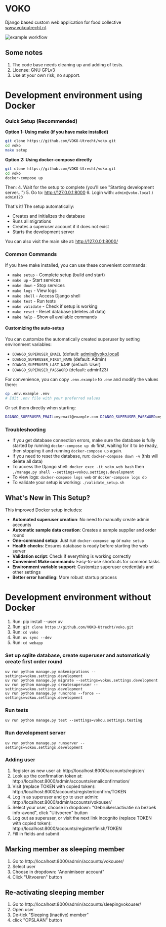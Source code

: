 # VOKO
Django based custom web application for food collective www.vokoutrecht.nl.

![example workflow](https://github.com/VOKO-Utrecht/voko/actions/workflows/ci.yml/badge.svg)

## Some notes
1. The code base needs cleaning up and adding of tests.
2. License: GNU GPLv3
3. Use at your own risk, no support.


# Development environment using Docker
### Quick Setup (Recommended)
**Option 1: Using make (if you have make installed)**
```bash
git clone https://github.com/VOKO-Utrecht/voko.git
cd voko
make setup
```

**Option 2: Using docker-compose directly**
```bash
git clone https://github.com/VOKO-Utrecht/voko.git
cd voko
docker-compose up
```

Then:
4. Wait for the setup to complete (you'll see "Starting development server...")
5. Go to: http://127.0.0.1:8000
6. Login with: `admin@voko.local` / `admin123`

That's it! The setup automatically:
- Creates and initializes the database
- Runs all migrations
- Creates a superuser account if it does not exist
- Starts the development server

You can also visit the main site at: http://127.0.0.1:8000/

### Common Commands
If you have make installed, you can use these convenient commands:
- `make setup` - Complete setup (build and start)
- `make up` - Start services
- `make down` - Stop services
- `make logs` - View logs
- `make shell` - Access Django shell
- `make test` - Run tests
- `make validate` - Check if setup is working
- `make reset` - Reset database (deletes all data)
- `make help` - Show all available commands

#### Customizing the auto-setup
You can customize the automatically created superuser by setting environment variables:
- `DJANGO_SUPERUSER_EMAIL` (default: admin@voko.local)
- `DJANGO_SUPERUSER_FIRST_NAME` (default: Admin)
- `DJANGO_SUPERUSER_LAST_NAME` (default: User)
- `DJANGO_SUPERUSER_PASSWORD` (default: admin123)

For convenience, you can copy `.env.example` to `.env` and modify the values there:
```bash
cp .env.example .env
# Edit .env file with your preferred values
```

Or set them directly when starting:
```bash
DJANGO_SUPERUSER_EMAIL=myemail@example.com DJANGO_SUPERUSER_PASSWORD=mypassword docker-compose up
```

### Troubleshooting
- If you get database connection errors, make sure the database is fully started by running `docker-compose up db` first, waiting for it to be ready, then stopping it and running `docker-compose up` again.
- If you need to reset the database, run: `docker-compose down -v` (this will delete all data)
- To access the Django shell: `docker exec -it voko_web bash` then `./manage.py shell --settings=vokou.settings.development`
- To view logs: `docker-compose logs web` or `docker-compose logs db`
- To validate your setup is working: `./validate_setup.sh`

## What's New in This Setup?
This improved Docker setup includes:
- **Automated superuser creation**: No need to manually create admin accounts
- **Automatic sample data creation**: Creates a sample supplier and order round
- **One-command setup**: Just run `docker-compose up` or `make setup`
- **Health checks**: Ensures database is ready before starting the web server
- **Validation script**: Check if everything is working correctly
- **Convenient Make commands**: Easy-to-use shortcuts for common tasks
- **Environment variable support**: Customize superuser credentials and other settings
- **Better error handling**: More robust startup process


# Development environment without Docker
1. Run: pip install --user uv
2. Run: `git clone https://github.com/VOKO-Utrecht/voko.git`
3. Run: `cd voko`
4. Run: `uv sync --dev`
6. Run: `cd webapp`


### Set up sqlite database, create superuser and automatically create first order round
    uv run python manage.py makemigrations --settings=vokou.settings.development
    uv run python manage.py migrate --settings=vokou.settings.development
    uv run python manage.py createsuperuser --settings=vokou.settings.development
    uv run python manage.py runcrons --force --settings=vokou.settings.development

### Run tests
    uv run python manage.py test --settings=vokou.settings.testing

### Run development server
    uv run python manage.py runserver --settings=vokou.settings.development

### Adding user
1. Register as new user at: http://localhost:8000/accounts/register/
2. Look up the confirmation token at: http://localhost:8000/admin/accounts/emailconfirmation/
3. Visit (replace TOKEN with copied token): http://localhost:8000/accounts/register/confirm/TOKEN
4. Log in as superuser and go to user admin: http://localhost:8000/admin/accounts/vokouser/
5. Select your user, choose in dropdown: "Gebruikersactivatie na bezoek info-avond", click "Uitvoeren" button
6. Log out as superuser, or visit the next link incognito (replace TOKEN with copied token): http://localhost:8000/accounts/register/finish/TOKEN
7. Fill in fields and submit

## Marking member as sleeping member
1. Go to http://localhost:8000/admin/accounts/vokouser/
2. Select user
3. Choose in dropdown: "Anonimiseer account"
4. Click "Uitvoeren" button

## Re-activating sleeping member
1. Go to http://localhost:8000/admin/accounts/sleepingvokouser/
2. Open user
3. De-tick "Sleeping (inactive) member"
4. click "OPSLAAN" button
